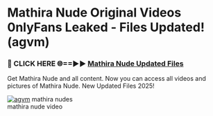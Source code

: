 # Mathira Nude Original Videos 0nlyFans Leaked - Files Updated! (agvm)

<h3>🔴 CLICK HERE 🌐==►► <a href="https://tinyurl.com/5h6xmrr3" rel="nofollow">Mathira Nude Updated Files</a></h3>

Get Mathira Nude and all content. Now you can access all videos and pictures of Mathira Nude. New Updated Files 2025!

[![agvm](https://i.imgur.com/KVD873Z.gif)](https://tinyurl.com/5h6xmrr3)
mathira nudes<br>
mathira nude video